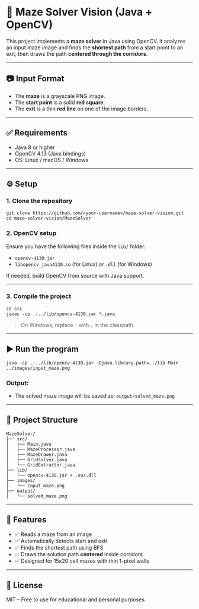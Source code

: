# 🧠 Maze Solver Vision (Java + OpenCV)

This project implements a **maze solver** in Java using OpenCV. It analyzes an input maze image and finds the **shortest path** from a start point to an exit, then draws the path **centered through the corridors**.

---

## 📷 Input Format

* The **maze** is a grayscale PNG image.
* The **start point** is a solid **red square**.
* The **exit** is a thin **red line** on one of the image borders.

---

## ✅ Requirements

* Java 8 or higher
* OpenCV 4.13 (Java bindings)
* OS: Linux / macOS / Windows

---

## ⚙️ Setup

### 1. Clone the repository

```
git clone https://github.com/<your-username>/maze-solver-vision.git
cd maze-solver-vision/MazeSolver
```

### 2. OpenCV setup

Ensure you have the following files inside the `lib/` folder:

* `opencv-4130.jar`
* `libopencv_java4130.so` (for Linux) or `.dll` (for Windows)

If needed, build OpenCV from source with Java support.

---

### 3. Compile the project

```
cd src
javac -cp .:../lib/opencv-4130.jar *.java
```

> On Windows, replace `:` with `;` in the classpath.

---

## ▶️ Run the program

```
java -cp .:../lib/opencv-4130.jar -Djava.library.path=../lib Main ../images/input_maze.png
```

### Output:

* The solved maze image will be saved as: `output/solved_maze.png`

---

## 🧱 Project Structure

```
MazeSolver/
├── src/
│   ├── Main.java
│   ├── MazeProcessor.java
│   ├── MazeDrawer.java
│   ├── GridSolver.java
│   └── GridExtractor.java
├── lib/
│   └── opencv-4130.jar + .so/.dll
├── images/
│   └── input_maze.png
├── output/
│   └── solved_maze.png
```

---

## 🏁 Features

* ✅ Reads a maze from an image
* ✅ Automatically detects start and exit
* ✅ Finds the shortest path using BFS
* ✅ Draws the solution path **centered** inside corridors
* ✅ Designed for 15x20 cell mazes with thin 1-pixel walls

---

## 📄 License

MIT – Free to use for educational and personal purposes.
